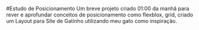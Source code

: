 #Estudo de Posicionamento
Um breve projeto criado 01:00 da manhã para rever e aprofundar conceitos de posicionamento como flexblox, grid, criado um Layout para Site de Gatinho utilizando meu gato como inspiração.

